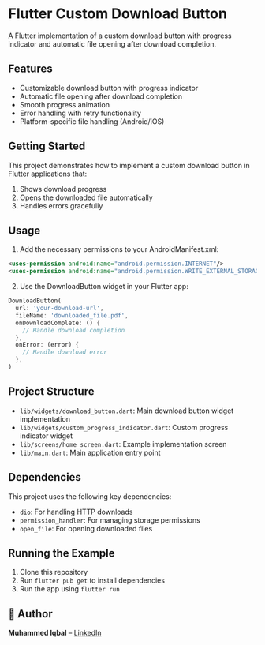 # Flutter Custom Download Button

A Flutter implementation of a custom download button with progress indicator and automatic file opening after download completion.

## Features

- Customizable download button with progress indicator
- Automatic file opening after download completion
- Smooth progress animation
- Error handling with retry functionality
- Platform-specific file handling (Android/iOS)

## Getting Started

This project demonstrates how to implement a custom download button in Flutter applications that:
1. Shows download progress
2. Opens the downloaded file automatically
3. Handles errors gracefully

## Usage

1. Add the necessary permissions to your AndroidManifest.xml:
```xml
<uses-permission android:name="android.permission.INTERNET"/>
<uses-permission android:name="android.permission.WRITE_EXTERNAL_STORAGE"/>
```

2. Use the DownloadButton widget in your Flutter app:
```dart
DownloadButton(
  url: 'your-download-url',
  fileName: 'downloaded_file.pdf',
  onDownloadComplete: () {
    // Handle download completion
  },
  onError: (error) {
    // Handle download error
  },
)
```

## Project Structure

- `lib/widgets/download_button.dart`: Main download button widget implementation
- `lib/widgets/custom_progress_indicator.dart`: Custom progress indicator widget
- `lib/screens/home_screen.dart`: Example implementation screen
- `lib/main.dart`: Main application entry point

## Dependencies

This project uses the following key dependencies:
- `dio`: For handling HTTP downloads
- `permission_handler`: For managing storage permissions
- `open_file`: For opening downloaded files

## Running the Example

1. Clone this repository
2. Run `flutter pub get` to install dependencies
3. Run the app using `flutter run`

## 📣 Author

**Muhammed Iqbal** – [LinkedIn](https://linkedin.com/in/iqbaltld)
